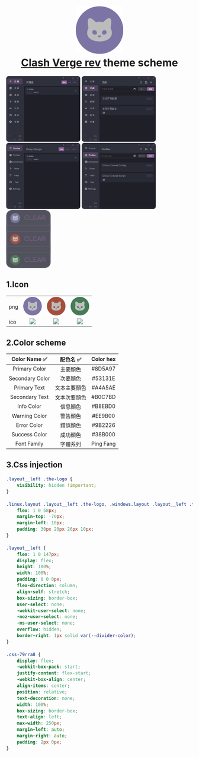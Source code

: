 <h1 align="center">
  <img src="icon-flat-colorful/common.png" alt="Clash" width="128" />
  <br>
  <a href="https://github.com/clash-verge-rev/clash-verge-rev">Clash Verge rev</a> theme scheme
  <br>
</h1>

<img src="preview/代理.png" alt="代理" width="200" /> <img src="preview/訂閱.png" alt="訂閱" width="200" /> <img src="preview/proxies.png" alt="proxies" width="200" /> <img src="preview/profiles.png" alt="profiles" width="200" /> <img src="preview/icon.png" alt="profiles" width="120" />

## 1.Icon

<table>
<tr>
 <td>png</td>
 <td align="center"><img src="icon-flat-colorful/common.png?raw=true" width="50px"></td>
 <td align="center"><img src="icon-flat-colorful/sysproxy.png?raw=true" width="50px"></td>
 <td align="center"><img src="icon-flat-colorful/tun.png?raw=true" width="50px"></td>
</tr>
<tr>
 <td>ico</td>
 <td align="center"><img src="icon-flat-colorful/common.ico?raw=true" width="50px"></td>
 <td align="center"><img src="icon-flat-colorful/sysproxy.ico?raw=true" width="50px"></td>
 <td align="center"><img src="icon-flat-colorful/tun.ico?raw=true" width="50px"></td>
</tr>
</table>

## 2.Color scheme

| Color Name ✅         | 配色名 ✅     | Color hex    |
|:---------------------:|:-------------:|:------------:|
| Primary Color         | 主要顏色       | #8D5A97      |
| Secondary Color       | 次要顏色       | #53131E      |
| Primary Text          | 文本主要顏色    | #A4A5AE      |
| Secondary Text        | 文本次要顏色    | #B0C7BD      |
| Info Color            | 信息顏色       | #B8EBD0      |
| Warning Color         | 警告顏色       | #EE9B00      |
| Error Color           | 錯誤顏色       | #9B2226      |
| Success Color         | 成功顏色       | #38B000      |
| Font Family           | 字體系列       | Ping Fang    |

## 3.Css injection

```css
.layout__left .the-logo {
    visibility: hidden !important;
}

.linux.layout .layout__left .the-logo, .windows.layout .layout__left .the-logo, .unknown.layout .layout__left .the-logo {
    flex: 1 0 58px;
    margin-top: -70px;
    margin-left: 10px;
    padding: 30px 20px 26px 10px;
}

.layout__left {
    flex: 1 0 147px;
    display: flex;
    height: 100%;
    width: 100%;
    padding: 0 0 0px;
    flex-direction: column;
    align-self: stretch;
    box-sizing: border-box;
    user-select: none;
    -webkit-user-select: none;
    -moz-user-select: none;
    -ms-user-select: none;
    overflow: hidden;
    border-right: 1px solid var(--divider-color);
}

.css-79rra8 {
    display: flex;
    -webkit-box-pack: start;
    justify-content: flex-start;
    -webkit-box-align: center;
    align-items: center;
    position: relative;
    text-decoration: none;
    width: 100%;
    box-sizing: border-box;
    text-align: left;
    max-width: 250px;
    margin-left: auto;
    margin-right: auto;
    padding: 2px 0px;
}
```
